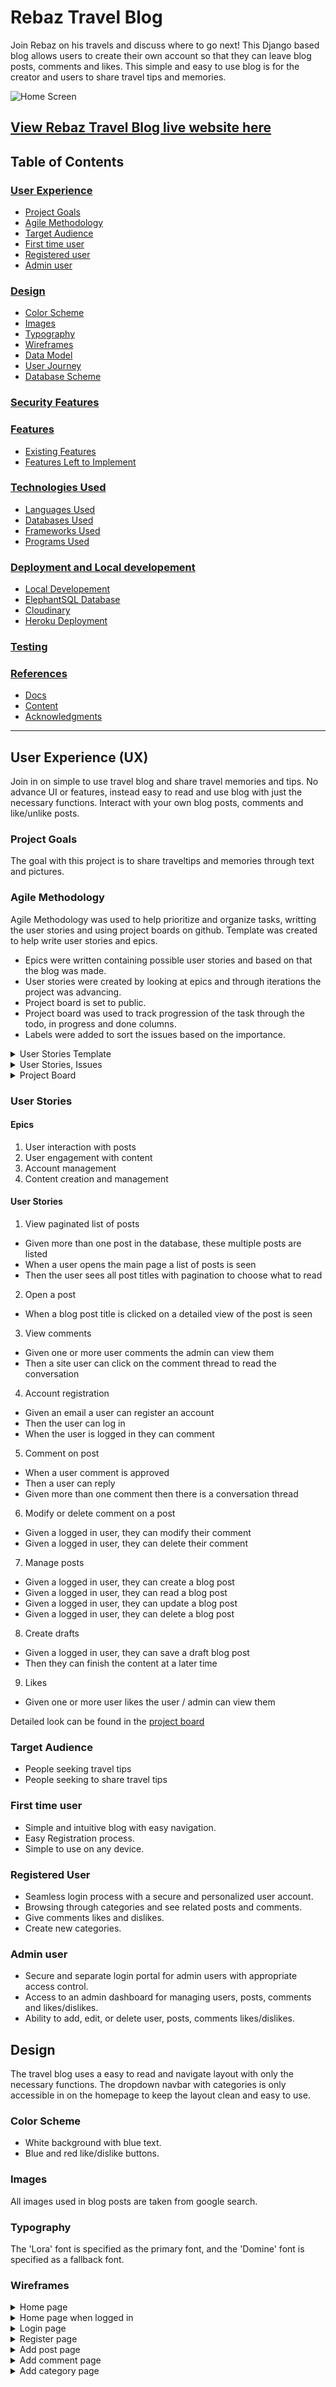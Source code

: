 # Rebaz Travel Blog

Join Rebaz on his travels and discuss where to go next! This Django based blog allows users to create their own account so that they
can leave blog posts, comments and likes. This simple and easy to use blog is for the creator and users to share travel tips and memories.

![Home Screen](accounts/static/images/responsive.jpg)

[View Rebaz Travel Blog live website here](https://rebazptravelblog-3e0a8b8b8d3b.herokuapp.com/)
---

## Table of Contents
### [User Experience](#user-experience-ux)
* [Project Goals](#project-goals)
* [Agile Methodology](#agile-methodology)
* [Target Audience](#target-audience)
* [First time user](#first-time-user)
* [Registered user](#registered-user)
* [Admin user](#admin-user)
### [Design](#design-1)
* [Color Scheme](#color-scheme)
* [Images](#cabin-images)
* [Typography](#typography)
* [Wireframes](#wireframes)
* [Data Model](#data-models)
* [User Journey](#user-journey)
* [Database Scheme](#database-scheme)
### [Security Features](#security-features-1)
### [Features](#features-1)
* [Existing Features](#existing-features)
* [Features Left to Implement](#features-left-to-implement)
### [Technologies Used](#technologies-used-1)
* [Languages Used](#languages-used)
* [Databases Used](#databases-used)
* [Frameworks Used](#frameworks-used)
* [Programs Used](#programs-used)
### [Deployment and Local developement](#deployment-and-local-developement-1)
* [Local Developement](#local-developement)
* [ElephantSQL Database](#elephantsql-database)
* [Cloudinary](#cloudinary)
* [Heroku Deployment](#heroku-deployment)
### [Testing](#testing-1)
### [References](#references-1)
* [Docs](#docs)
* [Content](#content)
* [Acknowledgments](#acknowledgments)
---

## User Experience (UX)

Join in on simple to use travel blog and share travel memories and tips. No advance UI or features, instead easy to read and use blog with just the necessary functions. Interact with your own blog posts, comments and like/unlike posts. 

### Project Goals

The goal with this project is to share traveltips and memories through text and pictures.

### Agile Methodology

Agile Methodology was used to help prioritize and organize tasks, writting the user stories and using project boards on github. Template was created to help write user stories and epics.

* Epics were written containing possible user stories and based on that the blog was made.
* User stories were created by looking at epics and through iterations the project was advancing.
* Project board is set to public.
* Project board was used to track progression of the task through the todo, in progress and done columns.
* Labels were added to sort the issues based on the importance.

<details>
<summary> User Stories Template
</summary>

![User Stories Template](accounts/static/images/issuetemplate.jpg)
</details>

<details>
<summary> User Stories, Issues
</summary>

![User Stories, Issues](accounts/static/images/issues.jpg)
</details>

<details>
<summary> Project Board
</summary>

![Project Board](accounts/static/images/projectboard.jpg)
</details>

### User Stories

#### Epics
1. User interaction with posts
2. User engagement with content
3. Account management
4. Content creation and management

#### User Stories
1. View paginated list of posts
* Given more than one post in the database, these multiple posts are listed
* When a user opens the main page a list of posts is seen
* Then the user sees all post titles with pagination to choose what to read
2. Open a post
* When a blog post title is clicked on a detailed view of the post is seen
3. View comments
* Given one or more user comments the admin can view them
* Then a site user can click on the comment thread to read the conversation
4. Account registration
* Given an email a user can register an account
* Then the user can log in
* When the user is logged in they can comment
5. Comment on post
* When a user comment is approved
* Then a user can reply
* Given more than one comment then there is a conversation thread
6. Modify or delete comment on a post
* Given a logged in user, they can modify their comment
* Given a logged in user, they can delete their comment
7. Manage posts
* Given a logged in user, they can create a blog post
* Given a logged in user, they can read a blog post
* Given a logged in user, they can update a blog post
* Given a logged in user, they can delete a blog post
8. Create drafts
* Given a logged in user, they can save a draft blog post
* Then they can finish the content at a later time
9. Likes
* Given one or more user likes the user / admin can view them

Detailed look can be found in the [project board](https://github.com/users/rebazp/projects/6)

### Target Audience

* People seeking travel tips
* People seeking to share travel tips

### First time user

* Simple and intuitive blog with easy navigation.
* Easy Registration process.
* Simple to use on any device.

### Registered User

* Seamless login process with a secure and personalized user account.
* Browsing through categories and see related posts and comments. 
* Give comments likes and dislikes.
* Create new categories.

### Admin user

* Secure and separate login portal for admin users with appropriate access control.
* Access to an admin dashboard for managing users, posts, comments and likes/dislikes.
* Ability to add, edit, or delete user, posts, comments likes/dislikes.

## Design

The travel blog uses a easy to read and navigate layout with only the necessary functions. The dropdown navbar with categories is only accessible in on the homepage to keep the layout clean and easy to use. 

### Color Scheme

* White background with blue text.
* Blue and red like/dislike buttons.

### Images

All images used in blog posts are taken from google search.

### Typography

The 'Lora' font is specified as the primary font, and the 'Domine' font is specified as a fallback font.

### Wireframes

<details>
<summary> Home page
</summary>

![Home Page](accounts/static/images/wireframehomepagelogout.jpg)
</details>

<details>
<summary> Home page when logged in
</summary>

![Home page when logged in](accounts/static/images/wireframehomepagelogin.jpg)
</details>

<details>
<summary> Login page
</summary>

![Login page](accounts/static/images/wireframeloginpage.jpg)
</details>

<details>
<summary> Register page
</summary>

![Register page](accounts/static/images/wireframeregisterpage.jpg)
</details>

<details>
<summary> Add post page
</summary>

![Add post page](accounts/static/images/wireframeaddpost.jpg)
</details>

<details>
<summary> Add comment page
</summary>

![Add comment page](accounts/static/images/wireframeaddcomment.jpg)
</details>

<details>
<summary> Add category page
</summary>

![Add category page](accounts/static/images/wireframeaddcategory.jpg)
</details>